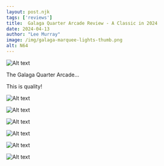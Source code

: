 ```yaml
---
layout: post.njk 
tags: ['reviews']
title:  Galaga Quarter Arcade Review - A Classic in 2024
date: 2024-04-13
author: "Lee Murray"
image: /img/galaga-marquee-lights-thumb.png
alt: N64
---
```


![Alt text](/img/galaga-marquee-lights.png "a title")

The Galaga Quarter Arcade...

This is quality!

![Alt text](/img/galaga-side-view.png "a title")

![Alt text](/img/galaga-front-gameplay.png "a title")

![Alt text](/img/galaga-back-view.png "a title")

![Alt text](/img/galaga-front-artwork.png "a title")

![Alt text](/img/galaga-back-view.png "a title")

![Alt text](/img/galaga-front-view-off.png "a title")









